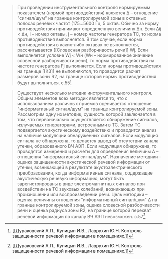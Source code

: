>При проведении инструментального контроля нормируемым показателем (нормой противодействия) является Δ – отношение "сигнал/шум" на границе контролируемой зоны в октавных полосах речевых частот (175...5600 Гц, 5 октав. Обычно за норму противодействия принимают определенную величину Δн. Если Δij < Δн, i – номер октавы, j – номер частоты генератора ТС, то норма противодействия выполняется. 
>В том случае, если норма противодействия в каких-либо октавах не выполняется, рассчитывается [[Словесная разборчивость речи]] Wj.
>Если выполняется условие Wj < Wн (Wн – нормированное значение словесной разборчивости речи), то норма противодействия на частоте генератора Fj выполняется.
>Если нормы противодействия на границе [[КЗ]] не выполняются, то проводится расчет размеров зоны R2, на границе которой нормы противодействия будут выполняться.
>c.55[^1] 

>Существует несколько методик инструментального контроля. Общим элементов всех методик является то, что с использованием различных приемов оценивается отношение "информативный сигнал/шум" на границе контролируемой зоны. Рассмотрим одну из методик, сущность которой заключается в том, что первоначально осуществляется обнаружение сигналов, излучаемых генераторами, встроенными в ТС. Затем ТС подвергается акустическому воздействию и проводится анализ на наличие модуляции обнаруженных сигналов. Если модуляция сигнала не обнаружена, то делается вывод об отсутствии канала утечки, образованного ВЧ АЭП. Если модуляция обнаружена, то проводятся измерения и расчеты для определения величины Δ – отношения "информативный сигнал/шум". Назначение методики – оценка защищенности акустической речевой информации от утечки, возникающей в результате акустоэлектрического преобразования, когда информативные сигналы, содержащие акустическую речевую информацию, могут быть зарегистрированы в виде электромагнитных сигналов при воздействии на ТС звуковых колебаний, возникающих при произношении или воспроизведении речи. Цель методики – оценка величины отношения "информативный сигнал/шум" Δ на границе контролируемой зоны, оценка словесной разборчивости речи и оценка радиуса зоны R2, на границе которой перехват речевой информации по каналу ВЧ АЭП невозможен.
>c.57[^1] 

[^1]:[[Дураковский А.П., Куницын И.В., Лаврухин Ю.Н. Контроль защищенности речевой информации в помещениях.]]